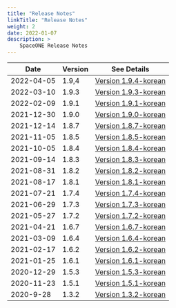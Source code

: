 ```yaml
---
title: "Release Notes"
linkTitle: "Release Notes"
weight: 2
date: 2022-01-07
description: >
    SpaceONE Release Notes
---
```



| Date       | Version | See Details                                         |
|------------|---------|-----------------------------------------------------|
| 2022-04-05 | 1.9,4   | [Version 1.9.4-korean](./release_note_list/v1.9.4/) |
| 2022-03-10 | 1.9.3   | [Version 1.9.3-korean](./release_note_list/v1.9.3/) |
| 2022-02-09 | 1.9.1   | [Version 1.9.1-korean](./release_note_list/v1.9.1/) |
| 2021-12-30 | 1.9.0   | [Version 1.9.0-korean](./release_note_list/v1.9.0/) |
| 2021-12-14 | 1.8.7   | [Version 1.8.7-korean](./release_note_list/v1.8.7/) |
| 2021-11-05 | 1.8.5   | [Version 1.8.5-korean](./release_note_list/v1.8.5/) |
| 2021-10-05 | 1.8.4   | [Version 1.8.4-korean](./release_note_list/v1.8.4/) |
| 2021-09-14 | 1.8.3   | [Version 1.8.3-korean](./release_note_list/v1.8.3/) |
| 2021-08-31 | 1.8.2   | [Version 1.8.2-korean](./release_note_list/v1.8.2/) |
| 2021-08-17 | 1.8.1   | [Version 1.8.1-korean](./release_note_list/v1.8.1/) |
| 2021-07-21 | 1.7.4   | [Version 1.7.4-korean](./release_note_list/v1.7.4/) |
| 2021-06-29 | 1.7.3   | [Version 1.7.3-korean](./release_note_list/v1.7.3/) |
| 2021-05-27 | 1.7.2   | [Version 1.7.2-korean](./release_note_list/v1.7.2/) |
| 2021-04-21 | 1.6.7   | [Version 1.6.7-korean](./release_note_list/v1.6.7/) |
| 2021-03-09 | 1.6.4   | [Version 1.6.4-korean](./release_note_list/v1.6.4/) |
| 2021-02-17 | 1.6.2   | [Version 1.6.2-korean](./release_note_list/v1.6.2/) |
| 2021-01-25 | 1.6.1   | [Version 1.6.1-korean](./release_note_list/v1.6.1/) |
| 2020-12-29 | 1.5.3   | [Version 1.5.3-korean](./release_note_list/v1.5.3/) |
| 2020-11-23 | 1.5.1   | [Version 1.5.1-korean](./release_note_list/v1.5.1/) |
| 2020-9-28  | 1.3.2   | [Version 1.3.2-korean](./release_note_list/v1.3.2/) |


